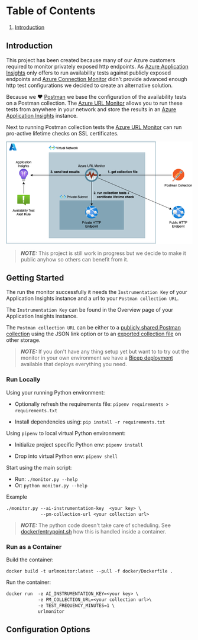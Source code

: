 # Table of Contents

1. [Introduction](#introduction)

## Introduction<a name="introduction"></a>

This project has been created because many of our Azure customers required to monitor privately exposed http endpoints. As [Azure Application Insights](https://docs.microsoft.com/en-us/azure/azure-monitor/app/app-insights-overview) only offers to run availability tests against publicly exposed endpoints and [Azure Connection Monitor](https://docs.microsoft.com/en-us/azure/network-watcher/connection-monitor-overview) didn't provide advanced enough http test configurations we decided to create an alternative solution. 

Because we :heart: [Postman](https://www.postman.com) we base the configuration of the availability tests on a Postman collection. The [Azure URL Monitor](https://github.com/Eurofiber-CloudInfra/azure-url-monitor) allows you to run these tests from anywhere in your network and store the results in an [Azure Application Insights](https://docs.microsoft.com/en-us/azure/azure-monitor/app/app-insights-overview) instance.

Next to running Postman collection tests the [Azure URL Monitor](https://github.com/Eurofiber-CloudInfra/azure-url-monitor) can run pro-active lifetime checks on SSL certificates. 

![concept](docs/images/azure-url-monitor-concept.drawio.png)

> **_NOTE:_**  This project is still work in progress but we decide to make it public anyhow so others can benefit from it.


## Getting Started <a name="gettingstarted"></a>

The run the monitor successfully it needs the `Instrumentation Key` of your Application Insights instance and a url to your `Postman collection URL`.

The `Instrumentation Key` can be found in the Overview page of your Application Insights instance.

The `Postman collection URL` can be either to a [publicly shared Postman collection](https://learning.postman.com/docs/collaborating-in-postman/sharing/) using the JSON link option or to an [exported collection file](https://learning.postman.com/docs/getting-started/importing-and-exporting-data/#exporting-collections) on other storage.  

> **_NOTE:_**   If you don't have any thing setup yet but want to to try out the monitor in your own environment we have a [Bicep deployment](bicep/readme.md) available that deploys everything you need.

### Run Locally

Using your running Python environment:

- Optionally refresh the requirements file: `pipenv requirements > requirements.txt`

- Install dependencies using: `pip install -r requirements.txt`

Using `pipenv` to local virtual Python environment:

- Initialize project specific Python env: `pipenv install`

- Drop into virtual Python env: `pipenv shell`

Start using the main script:

- Run: `./monitor.py --help`
- Or: `python monitor.py --help`

Example
```
./monitor.py --ai-instrumentation-key  <your key> \
             --pm-collection-url <your collection url>

```

> **_NOTE:_**  The python code doesn't take care of scheduling. See [docker/entrypoint.sh](docker/entrypoint.sh) how this is handled inside a container.


### Run as a Container

Build the container:
```
docker build -t urlmonitor:latest --pull -f docker/Dockerfile .
```

Run the container:

```
docker run  -e AI_INSTRUMENTATION_KEY=<your key> \
            -e PM_COLLECTION_URL=<your collection url>\
            -e TEST_FREQUENCY_MINUTES=1 \
            urlmonitor
```

## Configuration Options

